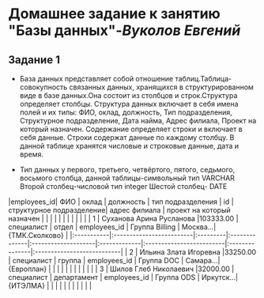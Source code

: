 # **Домашнее задание к занятию "Базы данных"**-***Вуколов Евгений***

## **Задание 1**

- 
  База данных представляет собой отношение таблиц.Таблица-совокупность связанных данных, хранящихся в структурированном виде в базе данных.Она состоит из столбцов и строк.Структура определяет столбцы.
 Структура данных включает в себя имена полей и их типы: ФИО, оклад, должность, Тип подразделения, Структурное подразделение, Дата найма, Адрес филиала, Проект на который назначен.
 Содержание определяет строки и включает в себя данные. Строки содержат данные по каждому столбцу. В данной таблице хранятся числовые и строковые данные, дата и время.

- 
  Тип данных у первого, третьего, четвёртого, пятого, седьмого, восьмого столбца, данной таблицы-символьный тип VARCHAR
 Второй столбец-числовой тип integer
 Шестой столбец- DATE


|employees_id|       ФИО                | оклад    |   должность   |  тип подразделения  |     id       | структурное подразделение| адрес филиала  | проект на который назначен |
|            |                          |          |               |                     |              |                          |                |                            |
|          1 | Суханова Арина Русланова |103333.00 | специалист    |       отдел         | employees_id |      Группа Billing      |       Москва...|        {ТМК.Сколково}      |
|:-----------|:-------------------------|:---------|:--------------|:--------------------|:-------------|:-------------------------|:---------------|:---------------------------|
|          2 | Ильина Злата Игоревна    |33250.00  | специалист    |       группа        | employees_id |      Группа DOC          |       Самара...|        {Европлан}          |
|            |                          |          |               |                     |              |                          |                |                            |
|          3 | Шилов Глеб Николаевич    |32000.00  | специалист    |       департамент   | employees_id |      Группа ODS          |      Иркутск...|        {ИТЭЛМА}            |
|            |                          |          |               |                     |              |                          |                |                            |
 

